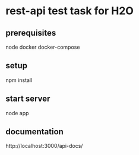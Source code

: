 ﻿# rest-api test task for H2O

## prerequisites
node
docker
docker-compose

## setup
npm install

## start server
node app

## documentation
http://localhost:3000/api-docs/


